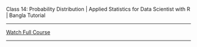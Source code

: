 Class 14: Probability Distribution | Applied Statistics for Data Scientist with R | Bangla Tutorial <br>

---

[Watch Full Course](https://youtu.be/UOkzrD-ZdtU)

---
